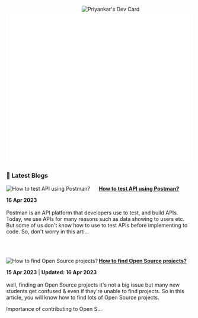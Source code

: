 
<a href="https://app.daily.dev/priyankarpal"><img src="https://github.com/priyankarpal/priyankarpal/blob/main/devcard.svg" width="300" align="right" alt="Priyankar's Dev Card"/></a>

![Metrics](/github-metrics.svg)
### 📌 Latest Blogs
<!-- HASHNODE_BLOG:START -->
<p align="left">
<a href="https://itspp.hashnode.dev//how-to-test-api-using-postman" title="How to test API using Postman?"><img src="https://cdn.hashnode.com/res/hashnode/image/upload/v1681632680701/03ce9288-695e-4bcb-bcfc-b1355595322c.png" alt="How to test API using Postman?" width="250px" align="left" /></a>
<a href="https://itspp.hashnode.dev//how-to-test-api-using-postman" title="How to test API using Postman?"><strong>How to test API using Postman?</strong></a>
<div><strong>16 Apr 2023</strong></div>
<br/> Postman is an API platform that developers use to test, and build APIs. Today, we use APIs for many reasons such as data showing to users etc. But some of us don't know how to use to test APIs before implementing to code.
So, don't worry in this arti... </p> <br/> <br/>
<p align="left">
<a href="https://itspp.hashnode.dev//how-to-find-open-source-projects" title="How to find Open Source projects?"><img src="https://cdn.hashnode.com/res/hashnode/image/upload/v1681533833936/8b74a3f3-17c6-43ca-97ad-10fa4a004f2b.png" alt="How to find Open Source projects?" width="250px" align="left" /></a>
<a href="https://itspp.hashnode.dev//how-to-find-open-source-projects" title="How to find Open Source projects?"><strong>How to find Open Source projects?</strong></a>
<div><strong>15 Apr 2023</strong> | <strong>Updated: 16 Apr 2023</strong></div>
<br/> well, finding an Open Source projects it's not a big issue but many new students get confused & even if they're unable to find projects. So in this article, you will know how to find lots of Open Source projects.

Importance of contributing to Open S... </p> <br/> <br/>
<!-- HASHNODE_BLOG:END -->
